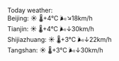 Today weather:  
Beijing: ☀️   🌡️+4°C 🌬️↘18km/h  
Tianjin: ☀️   🌡️+4°C 🌬️↓30km/h  
Shijiazhuang: ☀️   🌡️+3°C 🌬️↓22km/h  
Tangshan: ☀️   🌡️+3°C 🌬️↓30km/h  
